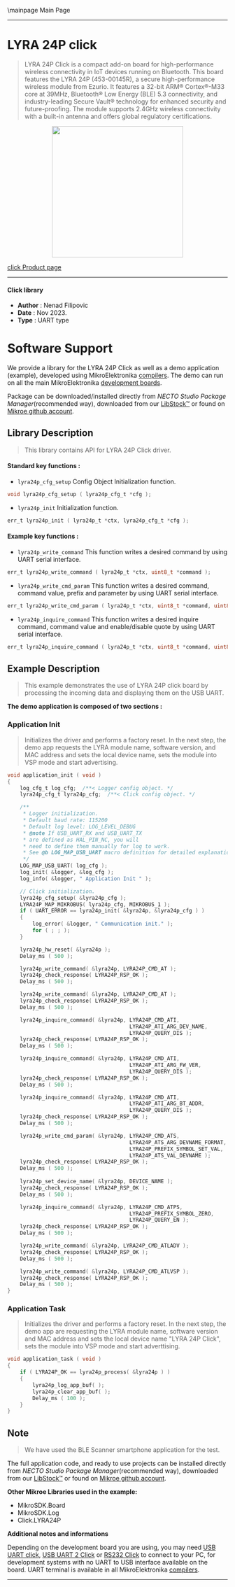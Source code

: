 \mainpage Main Page

---
# LYRA 24P click

> LYRA 24P Click is a compact add-on board for high-performance wireless connectivity in IoT devices running on Bluetooth. This board features the LYRA 24P (453-00145R), a secure high-performance wireless module from Ezurio. It features a 32-bit ARM® Cortex®-M33 core at 39MHz, Bluetooth® Low Energy (BLE) 5.3 connectivity, and industry-leading Secure Vault® technology for enhanced security and future-proofing. The module supports 2.4GHz wireless connectivity with a built-in antenna and offers global regulatory certifications.

<p align="center">
  <img src="https://download.mikroe.com/images/click_for_ide/lyra24p_click.png" height=300px>
</p>

[click Product page](https://www.mikroe.com/lyra-24p-click)

---


#### Click library

- **Author**        : Nenad Filipovic
- **Date**          : Nov 2023.
- **Type**          : UART type


# Software Support

We provide a library for the LYRA 24P Click
as well as a demo application (example), developed using MikroElektronika
[compilers](https://www.mikroe.com/necto-studio).
The demo can run on all the main MikroElektronika [development boards](https://www.mikroe.com/development-boards).

Package can be downloaded/installed directly from *NECTO Studio Package Manager*(recommended way), downloaded from our [LibStock&trade;](https://libstock.mikroe.com) or found on [Mikroe github account](https://github.com/MikroElektronika/mikrosdk_click_v2/tree/master/clicks).

## Library Description

> This library contains API for LYRA 24P Click driver.

#### Standard key functions :

- `lyra24p_cfg_setup` Config Object Initialization function.
```c
void lyra24p_cfg_setup ( lyra24p_cfg_t *cfg );
```

- `lyra24p_init` Initialization function.
```c
err_t lyra24p_init ( lyra24p_t *ctx, lyra24p_cfg_t *cfg );
```

#### Example key functions :

- `lyra24p_write_command` This function writes a desired command by using UART serial interface.
```c
err_t lyra24p_write_command ( lyra24p_t *ctx, uint8_t *command );
```

- `lyra24p_write_cmd_param` This function writes a desired command, command value, prefix and parameter by using UART serial interface.
```c
err_t lyra24p_write_cmd_param ( lyra24p_t *ctx, uint8_t *command, uint8_t *cmd_val, uint8_t *prefix, uint8_t *param );
```

- `lyra24p_inquire_command` This function writes a desired inquire command, command value and enable/disable quote by using UART serial interface.
```c
err_t lyra24p_inquire_command ( lyra24p_t *ctx, uint8_t *command, uint8_t *cmd_val, uint8_t en_query );
```

## Example Description

> This example demonstrates the use of LYRA 24P click board by processing
> the incoming data and displaying them on the USB UART.

**The demo application is composed of two sections :**

### Application Init

> Initializes the driver and performs a factory reset. 
> In the next step, the demo app requests the LYRA module name, software version, 
> and MAC address and sets the local device name, 
> sets the module into VSP mode and start advertising.

```c
void application_init ( void ) 
{
    log_cfg_t log_cfg;  /**< Logger config object. */
    lyra24p_cfg_t lyra24p_cfg;  /**< Click config object. */

    /** 
     * Logger initialization.
     * Default baud rate: 115200
     * Default log level: LOG_LEVEL_DEBUG
     * @note If USB_UART_RX and USB_UART_TX 
     * are defined as HAL_PIN_NC, you will 
     * need to define them manually for log to work. 
     * See @b LOG_MAP_USB_UART macro definition for detailed explanation.
     */
    LOG_MAP_USB_UART( log_cfg );
    log_init( &logger, &log_cfg );
    log_info( &logger, " Application Init " );

    // Click initialization.
    lyra24p_cfg_setup( &lyra24p_cfg );
    LYRA24P_MAP_MIKROBUS( lyra24p_cfg, MIKROBUS_1 );
    if ( UART_ERROR == lyra24p_init( &lyra24p, &lyra24p_cfg ) ) 
    {
        log_error( &logger, " Communication init." );
        for ( ; ; );
    }

    lyra24p_hw_reset( &lyra24p );
    Delay_ms ( 500 );

    lyra24p_write_command( &lyra24p, LYRA24P_CMD_AT );
    lyra24p_check_response( LYRA24P_RSP_OK );
    Delay_ms ( 500 );

    lyra24p_write_command( &lyra24p, LYRA24P_CMD_AT );
    lyra24p_check_response( LYRA24P_RSP_OK );
    Delay_ms ( 500 );

    lyra24p_inquire_command( &lyra24p, LYRA24P_CMD_ATI, 
                                       LYRA24P_ATI_ARG_DEV_NAME, 
                                       LYRA24P_QUERY_DIS );
    lyra24p_check_response( LYRA24P_RSP_OK );
    Delay_ms ( 500 );

    lyra24p_inquire_command( &lyra24p, LYRA24P_CMD_ATI, 
                                       LYRA24P_ATI_ARG_FW_VER, 
                                       LYRA24P_QUERY_DIS );
    lyra24p_check_response( LYRA24P_RSP_OK );
    Delay_ms ( 500 );

    lyra24p_inquire_command( &lyra24p, LYRA24P_CMD_ATI, 
                                       LYRA24P_ATI_ARG_BT_ADDR, 
                                       LYRA24P_QUERY_DIS );
    lyra24p_check_response( LYRA24P_RSP_OK );
    Delay_ms ( 500 );

    lyra24p_write_cmd_param( &lyra24p, LYRA24P_CMD_ATS, 
                                       LYRA24P_ATS_ARG_DEVNAME_FORMAT, 
                                       LYRA24P_PREFIX_SYMBOL_SET_VAL, 
                                       LYRA24P_ATS_VAL_DEVNAME );
    lyra24p_check_response( LYRA24P_RSP_OK );
    Delay_ms ( 500 );
    
    lyra24p_set_device_name( &lyra24p, DEVICE_NAME );
    lyra24p_check_response( LYRA24P_RSP_OK );
    Delay_ms ( 500 );

    lyra24p_inquire_command( &lyra24p, LYRA24P_CMD_ATPS, 
                                       LYRA24P_PREFIX_SYMBOL_ZERO, 
                                       LYRA24P_QUERY_EN );
    lyra24p_check_response( LYRA24P_RSP_OK );
    Delay_ms ( 500 );

    lyra24p_write_command( &lyra24p, LYRA24P_CMD_ATLADV );
    lyra24p_check_response( LYRA24P_RSP_OK );
    Delay_ms ( 500 );

    lyra24p_write_command( &lyra24p, LYRA24P_CMD_ATLVSP );
    lyra24p_check_response( LYRA24P_RSP_OK );
    Delay_ms ( 500 );
}
```

### Application Task

> Initializes the driver and performs a factory reset. 
> In the next step, the demo app are requesting the LYRA module name, 
> software version and MAC address and sets the local device name "LYRA 24P Click",  
> sets the module into VSP mode and start adverttising.

```c
void application_task ( void ) 
{
    if ( LYRA24P_OK == lyra24p_process( &lyra24p ) ) 
    {
        lyra24p_log_app_buf( );
        lyra24p_clear_app_buf( );
        Delay_ms ( 100 );
    }
}
```

## Note

> We have used the BLE Scanner smartphone application for the test.

The full application code, and ready to use projects can be installed directly from *NECTO Studio Package Manager*(recommended way), downloaded from our [LibStock&trade;](https://libstock.mikroe.com) or found on [Mikroe github account](https://github.com/MikroElektronika/mikrosdk_click_v2/tree/master/clicks).

**Other Mikroe Libraries used in the example:**

- MikroSDK.Board
- MikroSDK.Log
- Click.LYRA24P

**Additional notes and informations**

Depending on the development board you are using, you may need
[USB UART click](https://www.mikroe.com/usb-uart-click),
[USB UART 2 Click](https://www.mikroe.com/usb-uart-2-click) or
[RS232 Click](https://www.mikroe.com/rs232-click) to connect to your PC, for
development systems with no UART to USB interface available on the board. UART
terminal is available in all MikroElektronika
[compilers](https://shop.mikroe.com/compilers).

---
